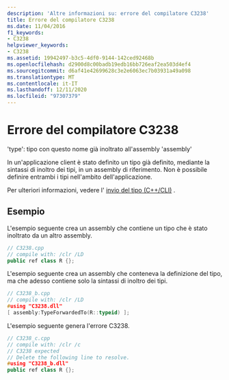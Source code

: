 ```yaml
---
description: 'Altre informazioni su: errore del compilatore C3238'
title: Errore del compilatore C3238
ms.date: 11/04/2016
f1_keywords:
- C3238
helpviewer_keywords:
- C3238
ms.assetid: 19942497-b3c5-4df0-9144-142ced92468b
ms.openlocfilehash: d2900d8c00badb19edb16bb726eaf2ea503d4ef4
ms.sourcegitcommit: d6af41e42699628c3e2e6063ec7b03931a49a098
ms.translationtype: MT
ms.contentlocale: it-IT
ms.lasthandoff: 12/11/2020
ms.locfileid: "97307379"
---
```

# <a name="compiler-error-c3238"></a>Errore del compilatore C3238

'type': tipo con questo nome già inoltrato all'assembly 'assembly'

In un'applicazione client è stato definito un tipo già definito, mediante la sintassi di inoltro dei tipi, in un assembly di riferimento. Non è possibile definire entrambi i tipi nell'ambito dell'applicazione.

Per ulteriori informazioni, vedere l' [invio del tipo (C++/CLI)](../../extensions/type-forwarding-cpp-cli.md) .

## <a name="examples"></a>Esempio

L'esempio seguente crea un assembly che contiene un tipo che è stato inoltrato da un altro assembly.

```cpp
// C3238.cpp
// compile with: /clr /LD
public ref class R {};
```

L'esempio seguente crea un assembly che conteneva la definizione del tipo, ma che adesso contiene solo la sintassi di inoltro dei tipi.

```cpp
// C3238_b.cpp
// compile with: /clr /LD
#using "C3238.dll"
[ assembly:TypeForwardedTo(R::typeid) ];
```

L'esempio seguente genera l'errore C3238.

```cpp
// C3238_c.cpp
// compile with: /clr /c
// C3238 expected
// Delete the following line to resolve.
#using "C3238_b.dll"
public ref class R {};
```
